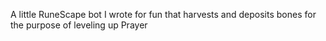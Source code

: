 A little RuneScape bot I wrote for fun that harvests and deposits bones for the purpose of leveling up Prayer
